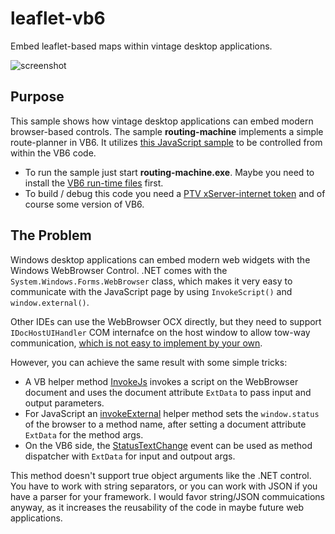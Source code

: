 # leaflet-vb6
Embed leaflet-based maps within vintage desktop applications.

![screenshot](https://cdn.rawgit.com/oliverheilig/leaflet-vb6/baed5a65/screenshot.png)

## Purpose
This sample shows how vintage desktop applications can embed modern browser-based controls. The sample **routing-machine** implements a simple route-planner in VB6. It utilizes [this JavaScript sample](https://github.com/ptv-logistics/xserverjs/tree/master/premium-samples/lrm-xserver/xserver-1) to be controlled from within the VB6 code.

* To run the sample just start **routing-machine.exe**. Maybe you need to install the [VB6 run-time files](https://support.microsoft.com/en-us/help/192461/vbrun60-exe-installs-visual-basic-6-0-run-time-files) first.
* To build / debug this code you need a [PTV xServer-internet token](https://xserver.ptvgroup.com/en-uk/products/ptv-xserver-internet/test/) and of course some version of VB6. 

## The Problem
Windows desktop applications can embed modern web widgets with the Windows WebBrowser Control.
.NET comes with the ```System.Windows.Forms.WebBrowser``` class, which makes it very easy to communicate with the JavaScript page by using ```InvokeScript()``` and ```window.external()```. 

Other IDEs can use the WebBrowser OCX directly, but they need to support ```IDocHostUIHandler``` COM internafce on the host window to allow tow-way communication, [which is not easy to implement by your own](https://stackoverflow.com/questions/15160567/provide-a-vb6-object-for-window-external-in-a-webbrowser-hosted-page).

However, you can achieve the same result with some simple tricks:

* A VB helper method [InvokeJs](https://github.com/oliverheilig/leaflet-vb6/blob/master/Hello.frm#L82-L86) invokes a script on the WebBrowser document and uses the document attribute ```ExtData``` to pass input and output parameters.
* For JavaScript an [invokeExternal](https://github.com/oliverheilig/leaflet-vb6/blob/master/hello.html#L13-L22) helper method sets the ```window.status``` of the browser to a method name, after setting a document attribute ```ExtData``` for the method args.
* On the VB6 side, the [StatusTextChange](https://github.com/oliverheilig/leaflet-vb6/blob/master/Hello.frm#L69-L79)  event can be used as method dispatcher with ```ExtData``` for input and outpout args. 

This method doesn't support true object arguments like the .NET control. You have to work with string separators, or you can work with JSON if you have a parser for your framework. I would favor string/JSON commuications anyway, as it increases the reusability of the code in maybe future web applications.
